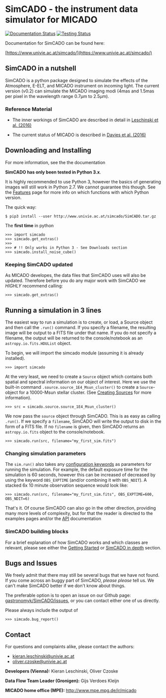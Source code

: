 # SimCADO - the instrument data simulator for MICADO

[![Documentation Status](https://readthedocs.org/projects/simcado/badge/?version=latest)](https://simcado.readthedocs.io/en/latest/?badge=latest)
[![Testing Status](https://travis-ci.org/astronomyk/SimCADO.svg?branch=master)](https://travis-ci.org/astronomyk/SimCADO.svg?branch=master)


Documentation for SimCADO can be found here:

[https://www.univie.ac.at/simcado/](https://www.univie.ac.at/simcado/)

## SimCADO in a nutshell
SimCADO is a python package designed to simulate the effects of the Atmosphere, E-ELT, and MICADO instrument on incoming light. The current version (v0.2) can simulate the MICADO imaging modi (4mas and 1.5mas per pixel in the wavelength range 0.7µm to 2.5µm).

### Reference Material

* The inner workings of SimCADO are described in detail in [Leschinski et al. (2016)](https://arxiv.org/pdf/1609.01480v1.pdf)

* The current status of MICADO is described in [Davies et al. (2016)](https://arxiv.org/pdf/1607.01954.pdf)


## Downloading and Installing
For more information, see the the documentation

**SimCADO has only been tested in Python 3.x**. 

It is highly recommended to use Python 3, however the basics of generating images will still work in Python 2.7. We cannot guarantee this though. See the [Features](Features.md) page for more info on which functions with which Python version.

The quick way:

    $ pip3 install --user http://www.univie.ac.at/simcado/SimCADO.tar.gz

The **first time** in python 

    >>> import simcado
    >>> simcado.get_extras()
    >>>
    >>> # !! Only works in Python 3 - See Downloads section
    >>> simcado.install_noise_cube()
    
### Keeping SimCADO updated

As MICADO developes, the data files that SimCADO uses will also be updated. Therefore before you do any major work with SimCADO we *HIGHLY* recommend calling:

    >>> simcado.get_extras()


## Running a simulation in 3 lines

The easiest way to run a simulation is to create, or load, a Source object and then call the `.run()` command. If you specify a filename, the resulting image will be output to a FITS file under that name. If you do not specify a filename, the output will be returned to the console/notebook as an `astropy.io.fits.HDUList` object.

To begin, we will import the simcado module (assuming it is already installed).

    >>> import simcado

At the very least, we need to create a `Source` object which contains both spatial and spectral information on our object of interest. Here we use the built-in command `.source.source_1E4_Msun_cluster()` to create a `Source`-object for a 10000-Msun stellar cluster. (See [Creating Sources](examples/Source.md) for more information).

    >>> src = simcado.source.source_1E4_Msun_cluster()

We now pass the `source` object through SimCADO. This is as easy as calling `.run()`. If we specify a `filename`, SimCADO will write the output to disk in the form of a FITS file. If no `filename` is given, then SimCADO returns an `astropy.io.fits` object to the console/notebook.

    >>> simcado.run(src, filename="my_first_sim.fits")

### Changing simulation parameters

The `sim.run()` also takes any [configuration keywords](Keywords.md) as parameters for running the simulation. For example, the default exposure time for the simulation is 60 seconds, however this can be increased of decreased by using the keyword `OBS_EXPTIME` (and/or combining it with `OBS_NDIT`). A stacked 6x 10 minute observation sequence would look like:

    >>> simcado.run(src, filename="my_first_sim.fits", OBS_EXPTIME=600, OBS_NDIT=6)
    
That's it. Of course SimCADO can also go in the other direction, providing many more levels of complexity, but for that the reader is directed to the examples pages and/or the [API](API/_build/index.html) documentation

### SimCADO building blocks
For a brief explanation of how SimCADO works and which classes are relevant, please see either the [Getting Started](GettingStarted.md) or [SimCADO in depth](deep_stuff/SimCADO.md) section.

## Bugs and Issues

We freely admit that there may still be several bugs that we have not found. If you come across an buggy part of SimCADO, *please please* tell us. We can't make SimCADO better if we don't know about things.

The preferable option is to open an issue on our Github page: [gastronomyk/SimCADO/issues](https://github.com/gastronomyk/SimCADO/issues), or you can contact either one of us directly.

Please always include the output of
 
    >>> simcado.bug_report()


## Contact

For questions and complaints alike, please contact the authors:

* [kieran.leschinski@univie.ac.at]()
* [oliver.czoske@univie.ac.at]()

**Developers (Vienna):** Kieran Leschinski, Oliver Czoske

**Data Flow Team Leader (Gronigen):** Gijs Verdoes Kleijn

**MICADO home office (MPE):** http://www.mpe.mpg.de/ir/micado
